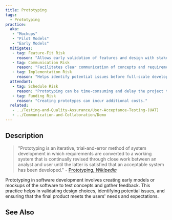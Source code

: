 ```yaml
---
title: Prototyping
tags: 
  - Prototyping
practice:
  aka: 
   - "Mockups"
   - "Pilot Models"
   - "Early Models"
  mitigates:
   - tag: Feature-Fit Risk
     reason: "Allows early validation of features and design with stakeholders."
   - tag: Communication Risk
     reason: "Facilitates clear communication of concepts and requirements."
   - tag: Implementation Risk
     reason: "Helps identify potential issues before full-scale development."
  attendant:
   - tag: Schedule Risk
     reason: "Prototyping can be time-consuming and delay the project timeline."
   - tag: Funding Risk
     reason: "Creating prototypes can incur additional costs."
  related:
   - ../Testing-and-Quality-Assurance/User-Acceptance-Testing-(UAT)
   - ../Communication-and-Collaboration/Demo
---
```


<PracticeIntro details={frontMatter.practice} /> 

## Description

> "Prototyping is an iterative, trial-and-error method of system development in which requirements are converted to a working system that is continually revised through close work between an analyst and user until the latter is satisfied that an acceptable system has been developed." - [Prototyping, _Wikipedia_](https://en.wikipedia.org/wiki/Prototyping)

Prototyping in software development involves creating early models or mockups of the software to test concepts and gather feedback. This practice helps in validating design choices, identifying potential issues, and ensuring that the final product meets the users' needs and expectations.

## See Also

<TagList tag="Prototyping" />
